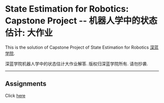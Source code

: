# State Estimation for Robotics: Capstone Project -- 机器人学中的状态估计: 大作业

This is the solution of Capstone Project of State Estimation for Robotics [深蓝学院](https://www.shenlanxueyuan.com/course/251).

深蓝学院机器人学中的状态估计大作业解答. 版权归深蓝学院所有. 请勿抄袭.

---

## Assignments 

Click [here](doc/solution.pdf)